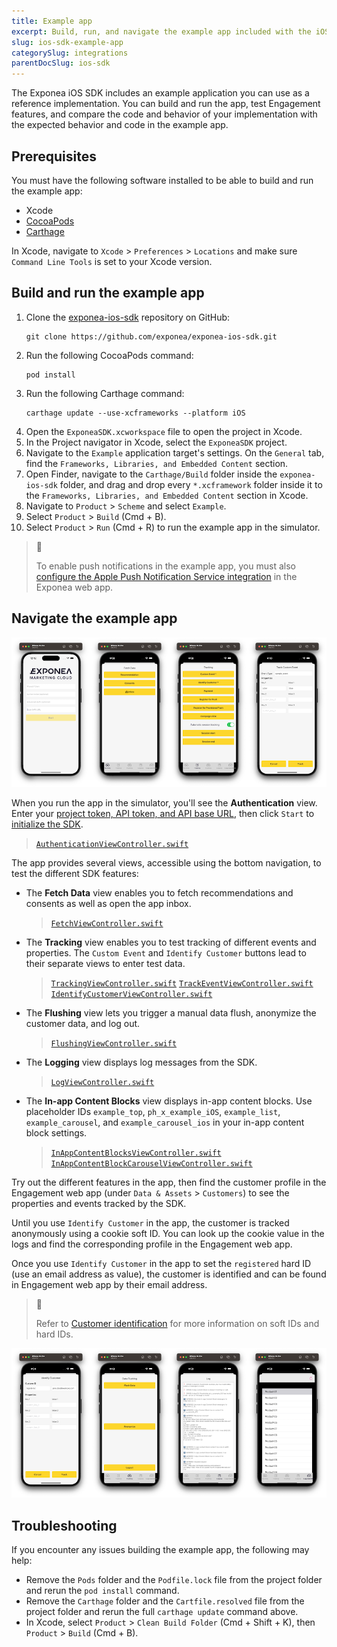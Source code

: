 ```yaml
---
title: Example app
excerpt: Build, run, and navigate the example app included with the iOS SDK
slug: ios-sdk-example-app
categorySlug: integrations
parentDocSlug: ios-sdk
---
```


The Exponea iOS SDK includes an example application you can use as a reference implementation. You can build and run the app, test Engagement features, and compare the code and behavior of your implementation with the expected behavior and code in the example app.

## Prerequisites

You must have the following software installed to be able to build and run the example app:

- Xcode
- [CocoaPods](https://cocoapods.org/)
- [Carthage](https://github.com/Carthage/Carthage)

In Xcode, navigate to `Xcode` > `Preferences` > `Locations` and make sure `Command Line Tools` is set to your Xcode version.

## Build and run the example app

1. Clone the [exponea-ios-sdk](https://github.com/exponea/exponea-ios-sdk) repository on GitHub:
   ```shell
   git clone https://github.com/exponea/exponea-ios-sdk.git
   ```
2. Run the following CocoaPods command:
   ```shell
   pod install
   ```
3. Run the following Carthage command:
   ```shell
   carthage update --use-xcframeworks --platform iOS
   ```
4. Open the `ExponeaSDK.xcworkspace` file to open the project in Xcode.
5. In the Project navigator in Xcode, select the `ExponeaSDK` project.
6. Navigate to the `Example` application target's settings. On the `General` tab, find the `Frameworks, Libraries, and Embedded Content` section.
7. Open Finder, navigate to the `Carthage/Build` folder inside the `exponea-ios-sdk` folder, and drag and drop every `*.xcframework` folder inside it to the `Frameworks, Libraries, and Embedded Content` section in Xcode.
8. Navigate to `Product` > `Scheme` and select `Example`.
9. Select `Product` > `Build` (Cmd + B).
10. Select `Product` > `Run` (Cmd + R) to run the example app in the simulator.

> 📘
>
> To enable push notifications in the example app, you must also [configure the Apple Push Notification Service integration](https://documentation.bloomreach.com/engagement/docs/ios-sdk-configure-apns) in the Exponea web app.

## Navigate the example app

![Example app screens: configuration, fetch, track, track event](https://raw.githubusercontent.com/exponea/exponea-ios-sdk/main/Documentation/images/sample-app-1.png)

When you run the app in the simulator, you'll see the **Authentication** view. Enter your [project token, API token, and API base URL](https://documentation.bloomreach.com/engagement/docs/mobile-sdks-api-access-management), then click `Start` to [initialize the SDK](https://documentation.bloomreach.com/engagement/docs/ios-sdk-setup#initialize-the-sdk).
> [`AuthenticationViewController.swift`](https://github.com/exponea/exponea-ios-sdk/blob/main/ExponeaSDK/Example/Views/AuthenticationViewController.swift)

The app provides several views, accessible using the bottom navigation, to test the different SDK features:

- The **Fetch Data** view enables you to fetch recommendations and consents as well as open the app inbox.
  > [`FetchViewController.swift`](https://github.com/exponea/exponea-ios-sdk/blob/main/ExponeaSDK/Example/Views/Fetching/FetchViewController.swift)

- The **Tracking** view enables you to test tracking of different events and properties. The `Custom Event` and `Identify Customer` buttons lead to their separate views to enter test data.
  > [`TrackingViewController.swift`](https://github.com/exponea/exponea-ios-sdk/blob/main/ExponeaSDK/Example/Views/Tracking/TrackingViewController.swift)
  > [`TrackEventViewController.swift`](https://github.com/exponea/exponea-ios-sdk/blob/main/ExponeaSDK/Example/Views/Tracking/TrackEventViewController.swift)
  > [`IdentifyCustomerViewController.swift`](https://github.com/exponea/exponea-ios-sdk/blob/main/ExponeaSDK/Example/Views/Tracking/IdentifyCustomerViewController.swift)

- The **Flushing** view lets you trigger a manual data flush, anonymize the customer data, and log out.
  > [`FlushingViewController.swift`](https://github.com/exponea/exponea-ios-sdk/blob/main/ExponeaSDK/Example/Views/Flushing/FlushingViewController.swift)

- The **Logging** view displays log messages from the SDK.
  > [`LogViewController.swift`](https://github.com/exponea/exponea-ios-sdk/blob/main/ExponeaSDK/Example/Views/Logging/LogViewController.swift)

- The **In-app Content Blocks** view displays in-app content blocks. Use placeholder IDs `example_top`, `ph_x_example_iOS`, `example_list`, `example_carousel`, and `example_carousel_ios` in your in-app content block settings.
  > [`InAppContentBlocksViewController.swift`](https://github.com/exponea/exponea-ios-sdk/blob/main/ExponeaSDK/Example/Views/InAppContentBlocks/InAppContentBlocksViewController.swift)
  > [`InAppContentBlockCarouselViewController.swift`](https://github.com/exponea/exponea-ios-sdk/blob/main/ExponeaSDK/Example/Views/InAppContentBlocks/InAppContentBlockCarouselViewController.swift)

Try out the different features in the app, then find the customer profile in the Engagement web app (under `Data & Assets` > `Customers`) to see the properties and events tracked by the SDK.

Until you use `Identify Customer` in the app, the customer is tracked anonymously using a cookie soft ID. You can look up the cookie value in the logs and find the corresponding profile in the Engagement web app.

Once you use `Identify Customer` in the app to set the `registered` hard ID (use an email address as value), the customer is identified and can be found in Engagement web app by their email address.

> 📘
>
> Refer to [Customer identification](https://documentation.bloomreach.com/engagement/docs/customer-identification) for more information on soft IDs and hard IDs.

![Example app screens: identify, flushing, logging, content blocks](https://raw.githubusercontent.com/exponea/exponea-ios-sdk/main/Documentation/images/sample-app-2.png)

## Troubleshooting

If you encounter any issues building the example app, the following may help:

- Remove the `Pods` folder and the `Podfile.lock` file from the project folder and rerun the `pod install` command.
- Remove the `Carthage` folder and the `Cartfile.resolved` file from the project folder and rerun the full `carthage update` command above.
- In Xcode, select `Product` > `Clean Build Folder` (Cmd + Shift + K), then `Product` > `Build` (Cmd + B).
